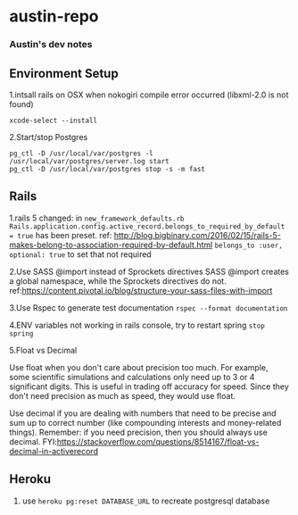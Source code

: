 # austin-repo
### Austin's dev notes

## Environment Setup

1.intsall rails on OSX when nokogiri compile error occurred (libxml-2.0 is not found)

`xcode-select --install`

2.Start/stop Postgres

```
pg_ctl -D /usr/local/var/postgres -l /usr/local/var/postgres/server.log start
pg_ctl -D /usr/local/var/postgres stop -s -m fast
```

## Rails

1.rails 5 changed:
in `new_framework_defaults.rb`
`Rails.application.config.active_record.belongs_to_required_by_default = true` has been preset. ref: http://blog.bigbinary.com/2016/02/15/rails-5-makes-belong-to-association-required-by-default.html
`belongs_to :user, optional: true` to set that not required

2.Use SASS @import instead of Sprockets directives
SASS @import creates a global namespace, while the Sprockets directives do not.
ref:https://content.pivotal.io/blog/structure-your-sass-files-with-import

3.Use Rspec to generate test documentation
`rspec --format documentation`

4.ENV variables not working in rails console, try to restart spring
`stop spring`

5.Float vs Decimal

Use float when you don't care about precision too much. For example, some scientific simulations and calculations only need up to 3 or 4 significant digits. This is useful in trading off accuracy for speed. Since they don't need precision as much as speed, they would use float.

Use decimal if you are dealing with numbers that need to be precise and sum up to correct number (like compounding interests and money-related things). Remember: if you need precision, then you should always use decimal.
FYI:https://stackoverflow.com/questions/8514167/float-vs-decimal-in-activerecord

## Heroku

1. use `heroku pg:reset DATABASE_URL` to recreate postgresql database
